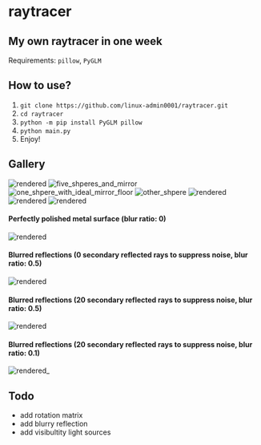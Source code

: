 # raytracer

## My own raytracer in one week
Requirements: `pillow`, `PyGLM`

## How to use?
1. `git clone https://github.com/linux-admin0001/raytracer.git`
2. `cd raytracer`
3. `python -m pip install PyGLM pillow`
4. `python main.py`
5. Enjoy!

## Gallery
![rendered](https://user-images.githubusercontent.com/73735838/220148976-319028c6-5e05-40ab-af04-9f397cf3a971.png)
![five_shperes_and_mirror](https://user-images.githubusercontent.com/73735838/220149540-465ef181-8e33-4b64-831a-13d245576e4e.png)
![one_shpere_with_ideal_mirror_floor](https://user-images.githubusercontent.com/73735838/220149571-6a06834e-6b05-4184-8b75-eeba0c0e47f6.png)
![other_shpere](https://user-images.githubusercontent.com/73735838/220149615-be9ae5a5-b661-4e37-ad38-7f8a444c6202.png)
![rendered](https://user-images.githubusercontent.com/73735838/220170421-2a20fa82-98b0-4f52-80fe-f4a91ddae257.png)
![rendered](https://user-images.githubusercontent.com/73735838/220175234-b69bcc2f-292d-4b90-aad7-f1e7976169cd.png)
![rendered](https://user-images.githubusercontent.com/73735838/220177127-e4d74685-ddc9-45d8-8ff7-759e7c36d850.png)
#### Perfectly polished metal surface (blur ratio: 0)
![rendered](https://user-images.githubusercontent.com/73735838/220428677-08edc0c2-7b52-49e1-82e8-85ae870af9b2.png)
#### Blurred reflections (0 secondary reflected rays to suppress noise, blur ratio: 0.5)
![rendered](https://user-images.githubusercontent.com/73735838/220428112-7abe0b66-e570-40ca-a60b-0e8f6e19f727.png)
#### Blurred reflections (20 secondary reflected rays to suppress noise, blur ratio: 0.5)
![rendered](https://user-images.githubusercontent.com/73735838/220426765-cb4d11a0-3bcd-46b1-87c8-def5267e996e.png)
#### Blurred reflections (20 secondary reflected rays to suppress noise, blur ratio: 0.1)
![rendered_](https://user-images.githubusercontent.com/73735838/220432175-2799064a-1cbe-4585-b684-619a1ae0356b.png)

## Todo
* add rotation matrix
* add blurry reflection
* add visibultity light sources
